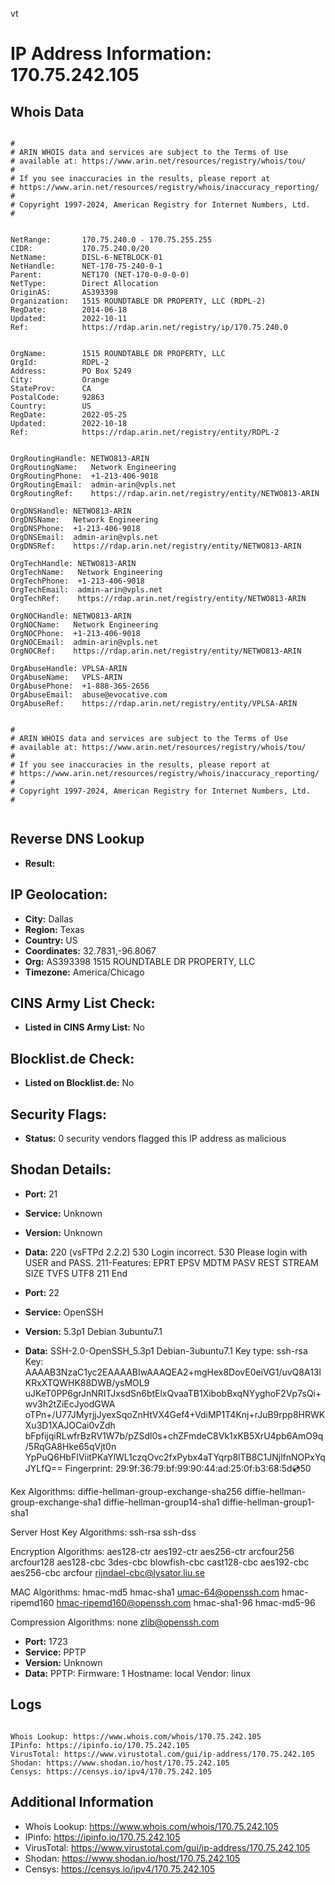 vt
# IP Address Information: 170.75.242.105

## Whois Data
```

#
# ARIN WHOIS data and services are subject to the Terms of Use
# available at: https://www.arin.net/resources/registry/whois/tou/
#
# If you see inaccuracies in the results, please report at
# https://www.arin.net/resources/registry/whois/inaccuracy_reporting/
#
# Copyright 1997-2024, American Registry for Internet Numbers, Ltd.
#


NetRange:       170.75.240.0 - 170.75.255.255
CIDR:           170.75.240.0/20
NetName:        DISL-6-NETBLOCK-01
NetHandle:      NET-170-75-240-0-1
Parent:         NET170 (NET-170-0-0-0-0)
NetType:        Direct Allocation
OriginAS:       AS393398
Organization:   1515 ROUNDTABLE DR PROPERTY, LLC (RDPL-2)
RegDate:        2014-06-18
Updated:        2022-10-11
Ref:            https://rdap.arin.net/registry/ip/170.75.240.0


OrgName:        1515 ROUNDTABLE DR PROPERTY, LLC
OrgId:          RDPL-2
Address:        PO Box 5249
City:           Orange
StateProv:      CA
PostalCode:     92863
Country:        US
RegDate:        2022-05-25
Updated:        2022-10-18
Ref:            https://rdap.arin.net/registry/entity/RDPL-2


OrgRoutingHandle: NETWO813-ARIN
OrgRoutingName:   Network Engineering
OrgRoutingPhone:  +1-213-406-9018 
OrgRoutingEmail:  admin-arin@vpls.net
OrgRoutingRef:    https://rdap.arin.net/registry/entity/NETWO813-ARIN

OrgDNSHandle: NETWO813-ARIN
OrgDNSName:   Network Engineering
OrgDNSPhone:  +1-213-406-9018 
OrgDNSEmail:  admin-arin@vpls.net
OrgDNSRef:    https://rdap.arin.net/registry/entity/NETWO813-ARIN

OrgTechHandle: NETWO813-ARIN
OrgTechName:   Network Engineering
OrgTechPhone:  +1-213-406-9018 
OrgTechEmail:  admin-arin@vpls.net
OrgTechRef:    https://rdap.arin.net/registry/entity/NETWO813-ARIN

OrgNOCHandle: NETWO813-ARIN
OrgNOCName:   Network Engineering
OrgNOCPhone:  +1-213-406-9018 
OrgNOCEmail:  admin-arin@vpls.net
OrgNOCRef:    https://rdap.arin.net/registry/entity/NETWO813-ARIN

OrgAbuseHandle: VPLSA-ARIN
OrgAbuseName:   VPLS-ARIN
OrgAbusePhone:  +1-888-365-2656 
OrgAbuseEmail:  abuse@evocative.com
OrgAbuseRef:    https://rdap.arin.net/registry/entity/VPLSA-ARIN


#
# ARIN WHOIS data and services are subject to the Terms of Use
# available at: https://www.arin.net/resources/registry/whois/tou/
#
# If you see inaccuracies in the results, please report at
# https://www.arin.net/resources/registry/whois/inaccuracy_reporting/
#
# Copyright 1997-2024, American Registry for Internet Numbers, Ltd.
#


```
## Reverse DNS Lookup
- **Result:** 

## IP Geolocation:
- **City:** Dallas
- **Region:** Texas
- **Country:** US
- **Coordinates:** 32.7831,-96.8067
- **Org:** AS393398 1515 ROUNDTABLE DR PROPERTY, LLC
- **Timezone:** America/Chicago

## CINS Army List Check:
- **Listed in CINS Army List:** 
No

## Blocklist.de Check:
- **Listed on Blocklist.de:** 
No

## Security Flags:
- **Status:** 0 security vendors flagged this IP address as malicious

## Shodan Details:
- **Port:** 21
- **Service:** Unknown
- **Version:** Unknown
- **Data:** 220 (vsFTPd 2.2.2)
530 Login incorrect.
530 Please login with USER and PASS.
211-Features:
 EPRT
 EPSV
 MDTM
 PASV
 REST STREAM
 SIZE
 TVFS
 UTF8
211 End


- **Port:** 22
- **Service:** OpenSSH
- **Version:** 5.3p1 Debian 3ubuntu7.1
- **Data:** SSH-2.0-OpenSSH_5.3p1 Debian-3ubuntu7.1
Key type: ssh-rsa
Key: AAAAB3NzaC1yc2EAAAABIwAAAQEA2+mgHex8DovE0eiVG1/uvQ8A13lKRxXTQWHK88DWB/ysMOL9
uJKeT0PP6grJnNRITJxsdSn6btElxQvaaTB1XibobBxqNYyghoF2Vp7sQi+wv3h2tZiEcJyodGWA
oTPn+/U77JMyrjjJyexSqoZnHtVX4Gef4+VdiMP1T4Knj+rJuB9rpp8HRWKXu3D1XAJOCai0vZdh
bFpfijqiRLwfrBzRV1W7b/pZSdl0s+chZFmdeC8Vk1xKB5XrU4pb6AmO9q/5RqGA8Hke65qVjt0n
YpPuQ6HbFIViitPKaYlWL1czqOvc2fxPybx4aTYqrp8lTB8C1JNjlfnNOPxYqJYLfQ==
Fingerprint: 29:9f:36:79:bf:99:90:44:ad:25:0f:b3:68:5d:cd:50

Kex Algorithms:
	diffie-hellman-group-exchange-sha256
	diffie-hellman-group-exchange-sha1
	diffie-hellman-group14-sha1
	diffie-hellman-group1-sha1

Server Host Key Algorithms:
	ssh-rsa
	ssh-dss

Encryption Algorithms:
	aes128-ctr
	aes192-ctr
	aes256-ctr
	arcfour256
	arcfour128
	aes128-cbc
	3des-cbc
	blowfish-cbc
	cast128-cbc
	aes192-cbc
	aes256-cbc
	arcfour
	rijndael-cbc@lysator.liu.se

MAC Algorithms:
	hmac-md5
	hmac-sha1
	umac-64@openssh.com
	hmac-ripemd160
	hmac-ripemd160@openssh.com
	hmac-sha1-96
	hmac-md5-96

Compression Algorithms:
	none
	zlib@openssh.com


- **Port:** 1723
- **Service:** PPTP
- **Version:** Unknown
- **Data:** PPTP:
  Firmware: 1
  Hostname: local
  Vendor: linux

## Logs
```

Whois Lookup: https://www.whois.com/whois/170.75.242.105
IPinfo: https://ipinfo.io/170.75.242.105
VirusTotal: https://www.virustotal.com/gui/ip-address/170.75.242.105
Shodan: https://www.shodan.io/host/170.75.242.105
Censys: https://censys.io/ipv4/170.75.242.105

```
## Additional Information
- Whois Lookup: https://www.whois.com/whois/170.75.242.105
- IPinfo: https://ipinfo.io/170.75.242.105
- VirusTotal: https://www.virustotal.com/gui/ip-address/170.75.242.105
- Shodan: https://www.shodan.io/host/170.75.242.105
- Censys: https://censys.io/ipv4/170.75.242.105

